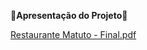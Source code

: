 **📁Apresentação do Projeto📁**

[Restaurante Matuto - Final.pdf](https://github.com/user-attachments/files/17835798/Restaurante.Matuto.-.Final.pdf)

